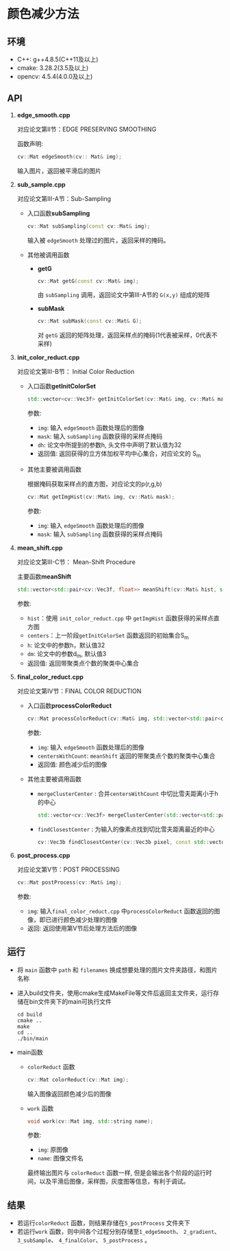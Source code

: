 # 颜色减少方法

## 环境

* C++: g++4.8.5(C++11及以上)
* cmake: 3.28.2(3.5及以上)
* opencv: 4.5.4(4.0.0及以上)

## API

1. **edge_smooth.cpp**

   对应论文第II节：EDGE PRESERVING SMOOTHING

   函数声明:

   ```c++
   cv::Mat edgeSmooth(cv:: Mat& img);
   ```

   输入图片，返回被平滑后的图片

2. **sub_sample.cpp**

   对应论文第III-A节：Sub-Sampling

   - 入口函数**subSampling**

     ```c++
     cv::Mat subSampling(const cv::Mat& img);
     ```

     输入被 `edgeSmooth` 处理过的图片，返回采样的掩码。

   - 其他被调用函数

     - **getG**

       ```c++
       cv::Mat getG(const cv::Mat& img);
       ```

       由 `subSampling` 调用，返回论文中第III-A节的 `G(x,y)` 组成的矩阵

     - **subMask**

       ```c++
       cv::Mat subMask(const cv::Mat& G);
       ```

       对 `getG` 返回的矩阵处理，返回采样点的掩码(1代表被采样，0代表不采样)

3. **init_color_reduct.cpp**

   对应论文第III-B节： Initial Color Reduction

   - 入口函数**getInitColorSet**

     ```c++
     std::vector<cv::Vec3f> getInitColorSet(cv::Mat& img, cv::Mat& mask, int dh);
     ```

     参数:

     - `img`: 输入 `edgeSmooth` 函数处理后的图像
     - `mask`: 输入 `subSampling` 函数获得的采样点掩码
     - `dh`: 论文中所提到的参数h, 头文件中声明了默认值为32
     - 返回值: 返回获得的立方体加权平均中心集合，对应论文的 S<sub>m</sub>

   - 其他主要被调用函数

     根据掩码获取采样点的直方图，对应论文的p(r,g,b)

     ```c++
     cv::Mat getImgHist(cv::Mat& img, cv::Mat& mask);
     ```

     参数:

     - `img`: 输入 `edgeSmooth` 函数处理后的图像
     - `mask`: 输入 `subSampling` 函数获得的采样点掩码

4. **mean_shift.cpp**

   对应论文第III-C节： Mean-Shift Procedure

   主要函数**meanShift**

   ```c++
   std::vector<std::pair<cv::Vec3f, float>> meanShift(cv::Mat& hist, std::vector<cv::Vec3f>& centers, int h, int dm);
   ```

   参数:

   - `hist`：使用 `init_color_reduct.cpp` 中 `getImgHist` 函数获得的采样点直方图
   - `centers`：上一阶段`getInitColorSet` 函数返回的初始集合S<sub>m</sub>
   - `h`: 论文中的参数h，默认值32
   - `dm`: 论文中的参数d<sub>m</sub>, 默认值3
   - 返回值: 返回带聚类点个数的聚类中心集合

5. **final_color_reduct.cpp**

   对应论文第IV节：FINAL COLOR REDUCTION

   - 入口函数**processColorReduct**

     ```c++
     cv::Mat processColorReduct(cv::Mat& img, std::vector<std::pair<cv::Vec3f, float>>& centersWithCount);
     ```

     参数:

     - `img`: 输入 `edgeSmooth` 函数处理后的图像
     - `centersWithCount`: `meanShift` 返回的带聚类点个数的聚类中心集合
     - 返回值: 颜色减少后的图像

   - 其他主要被调用函数

     - `mergeClusterCenter` : 合并`centersWithCount` 中切比雪夫距离小于h的中心

       ```c++
       std::vector<cv::Vec3f> mergeClusterCenter(std::vector<std::pair<cv::Vec3f, float>>& centersWithCount, int h = 32);
       ```

     - `findClosestCenter` : 为输入的像素点找到切比雪夫距离最近的中心

       ```c++
       cv::Vec3b findClosestCenter(cv::Vec3b pixel, const std::vector<cv::Vec3f>& centers);
       ```

6. **post_process.cpp**

   对应论文第V节：POST PROCESSING

   ```c++
   cv::Mat postProcess(cv::Mat& img);
   ```

   参数:

   - `img`: 输入`final_color_reduct.cpp` 中`processColorReduct` 函数返回的图像，即已进行颜色减少处理的图像
   - 返回: 返回使用第V节后处理方法后的图像

## 运行

- 将 `main` 函数中 `path` 和 `filenames` 换成想要处理的图片文件夹路径，和图片名称

- 进入build文件夹，使用cmake生成MakeFile等文件后返回主文件夹，运行存储在bin文件夹下的main可执行文件

  ```shell
  cd build
  cmake ..
  make
  cd ..
  ./bin/main
  ```

- main函数

  - `colorReduct` 函数

    ```c++
    cv::Mat colorReduct(cv::Mat img);
    ```

    输入图像返回颜色减少后的图像

  - `work` 函数

    ```c++
    void work(cv::Mat img, std::string name);
    ```

    参数: 

    - `img`: 原图像
    - `name`: 图像文件名

    最终输出图片与 `colorReduct` 函数一样, 但是会输出各个阶段的运行时间，以及平滑后图像，采样图，灰度图等信息，有利于调试。

## 结果

- 若运行`colorReduct` 函数，则结果存储在`5_postProcess` 文件夹下
- 若运行`work` 函数，则中间各个过程分别存储至`1_edgeSmooth`、 `2_gradient`、 `3_subSample`、 `4_finalColor`、 `5_postProcess` 。